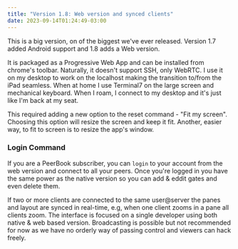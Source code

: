 ```yaml
---
title: "Version 1.8: Web version and synced clients"
date: 2023-09-14T01:24:49-03:00
---
```



This is a big version, on of the biggest we've ever released.
Version 1.7 added Android support and 1.8 adds a Web version.

It is packaged as a Progressive Web App and can be installed from
chrome's toolbar. Naturally, it doesn't support SSH, only WebRTC.
I use it on my desktop to work on the localhost making the transition
to/from the iPad seamless. When at home I use Terminal7 on the 
large screen and mechanical keyboard. When I roam, I 
connect to my desktop and it's just like I'm back at my seat.

This required adding a new option to the reset command  - "Fit my screen".
Choosing this option will resize the screen and keep it fit.
Another, easier way, to fit to screen is to resize the app's window.

### Login Command

If you are a PeerBook subscriber, you can `login` to your account from 
the web version and connect to all your peers. Once you're logged in
you have the same power as the native version so you can add & eddit gates
and even delete them.

If two or more clients are connected to the same user@server the panes and
layout are synced in real-time, e.g, when one client zooms in a pane
all clients zoom. The interface is focused on a single developer 
using both native & web based version.
Broadcasting is possible but not recommended for now as we have no orderly
way of passing control and viewers can hack freely.
